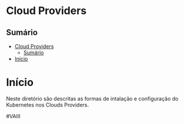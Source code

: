 # Cloud Providers

## Sumário

<!-- TOC -->
- [Cloud Providers](#cloud-providers)
  - [Sumário](#sumário)
- [Início](#início)

<!-- TOC -->

# Início

Neste diretório são descritas as formas de intalação e configuração do Kubernetes nos Clouds Providers.

#VAIII
